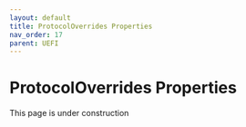 ```yaml
---
layout: default
title: ProtocolOverrides Properties
nav_order: 17
parent: UEFI
---
```


# ProtocolOverrides Properties

This page is under construction